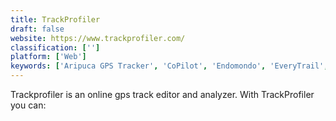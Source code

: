 ```yaml
---
title: TrackProfiler
draft: false 
website: https://www.trackprofiler.com/
classification: ['']
platform: ['Web']
keywords: ['Aripuca GPS Tracker', 'CoPilot', 'Endomondo', 'EveryTrail', 'ForRunners', 'GPSLogLabs', 'MapMyRIDE', 'Mobile GMaps', 'Mobile Trail Explorer', 'Open GPS Tracker', 'Pytrainer', 'Runbit', 'RunnerUp', 'Runtastic', 'Strava', 'TripTrack', 'Waze']
---
```

Trackprofiler is an online gps track editor and analyzer.
With TrackProfiler you can: